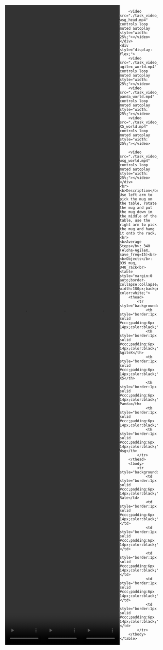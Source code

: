 <!DOCTYPE html>
<html lang="en">
<body>
    <div style="display: flex;">
        <video src="./task_video_clean/hanging_mug/aloha-agilex_head.mp4" controls loop muted autoplay style="width: 25%;"></video>
        <video src="./task_video_clean/hanging_mug/franka-panda_head.mp4" controls loop muted autoplay style="width: 25%;"></video>
        <video src="./task_video_clean/hanging_mug/ARX-X5_head.mp4" controls loop muted autoplay style="width: 25%;"></video>
        
        <video src="./task_video_clean/hanging_mug/ur5-wsg_head.mp4" controls loop muted autoplay style="width: 25%;"></video>
    </div>
    <div style="display: flex;">
        <video src="./task_video_clean/hanging_mug/aloha-agilex_world.mp4" controls loop muted autoplay style="width: 25%;"></video>
        <video src="./task_video_clean/hanging_mug/franka-panda_world.mp4" controls loop muted autoplay style="width: 25%;"></video>
        <video src="./task_video_clean/hanging_mug/ARX-X5_world.mp4" controls loop muted autoplay style="width: 25%;"></video>
        
        <video src="./task_video_clean/hanging_mug/ur5-wsg_world.mp4" controls loop muted autoplay style="width: 25%;"></video>
    </div>
    <br><b>Description</b>: Use left arm to pick the mug on the table, rotate the mug and put the mug down in the middle of the table, use the right arm to pick the mug and hang it onto the rack.<br>
    <b>Average Steps</b>: 340 (Aloha-AgileX, save_freq=15)<br>
    <b>Objects</b>: 039_mug, 040_rack<br>
    <table style="margin:0 auto;border-collapse:collapse;width:auto;min-width:180px;background-color:white;">
        <thead>
            <tr style="background:#f0f0f0;">
                <th style="border:1px solid #ccc;padding:6px 14px;color:black;">Embodiments</th>
                <th style="border:1px solid #ccc;padding:6px 14px;color:black;">Aloha-AgileX</th>
                <th style="border:1px solid #ccc;padding:6px 14px;color:black;">ARX-X5</th>
                <th style="border:1px solid #ccc;padding:6px 14px;color:black;">Franka-Panda</th>
                <th style="border:1px solid #ccc;padding:6px 14px;color:black;">Piper</th>
                <th style="border:1px solid #ccc;padding:6px 14px;color:black;">UR5-Wsg</th>
            </tr>
        </thead>
        <tbody>
            <tr style="background:white;">
                <td style="border:1px solid #ccc;padding:6px 14px;color:black;">Success Rate</td>
                <td style="border:1px solid #ccc;padding:6px 14px;color:black;">63%</td>
                <td style="border:1px solid #ccc;padding:6px 14px;color:black;">73%</td>
                <td style="border:1px solid #ccc;padding:6px 14px;color:black;">11%</td>
                <td style="border:1px solid #ccc;padding:6px 14px;color:black;">0%</td>
                <td style="border:1px solid #ccc;padding:6px 14px;color:black;">11%</td>
            </tr>
        </tbody>
    </table>
</body>
</html>
